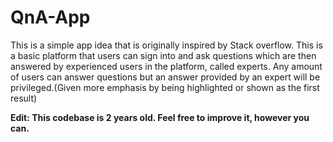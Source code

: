 # QnA-App
This is a simple app idea that is originally inspired by Stack overflow. This is a basic platform that users can sign into and ask questions which are then answered by experienced users in the platform, called experts. Any amount of users can answer questions but an answer provided by an expert will be privileged.(Given more emphasis by being highlighted or shown as the first result)

**Edit: This codebase is 2 years old. Feel free to improve it, however you can.** 
